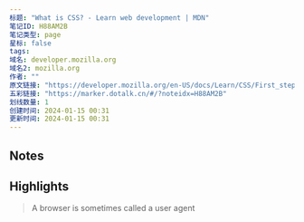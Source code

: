 ```yaml
---
标题: "What is CSS? - Learn web development | MDN"
笔记ID: H88AM2B
笔记类型: page
星标: false
tags: 
域名: developer.mozilla.org
域名2: mozilla.org
作者: ""
原文链接: "https://developer.mozilla.org/en-US/docs/Learn/CSS/First_steps/What_is_CSS"
五彩链接: "https://marker.dotalk.cn/#/?noteidx=H88AM2B"
划线数量: 1
创建时间: 2024-01-15 00:31
更新时间: 2024-01-15 00:31
---
```


## Notes


## Highlights
> A browser is sometimes called a user agent

